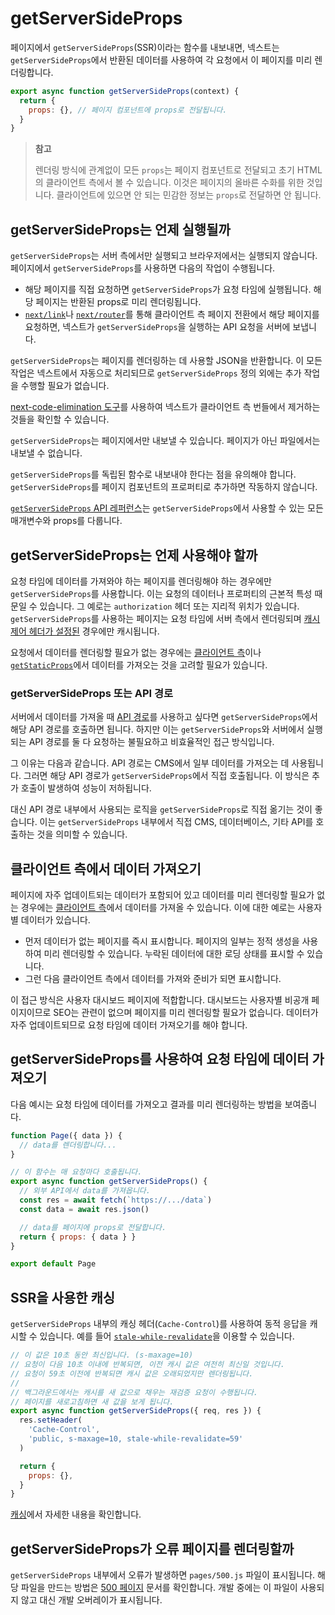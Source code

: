 # getServerSideProps

페이지에서 `getServerSideProps`(SSR)이라는 함수를 내보내면, 넥스트는 `getServerSideProps`에서 반환된 데이터를 사용하여 각 요청에서 이 페이지를 미리 렌더링합니다.

```jsx
export async function getServerSideProps(context) {
  return {
    props: {}, // 페이지 컴포넌트에 props로 전달됩니다.
  }
}
```

> **참고**
>
> 렌더링 방식에 관계없이 모든 `props`는 페이지 컴포넌트로 전달되고 초기 HTML의 클라이언트 측에서 볼 수 있습니다. 이것은 페이지의 올바른 수화를 위한 것입니다. 클라이언트에 있으면 안 되는 민감한 정보는 `props`로 전달하면 안 됩니다.

## getServerSideProps는 언제 실행될까

`getServerSideProps`는 서버 측에서만 실행되고 브라우저에서는 실행되지 않습니다. 페이지에서 `getServerSideProps`를 사용하면 다음의 작업이 수행됩니다.

- 해당 페이지를 직접 요청하면 `getServerSideProps`가 요청 타임에 실행됩니다. 해당 페이지는 반환된 props로 미리 렌더링됩니다.
- [`next/link`](https://nextjs.org/docs/api-reference/next/link)나 [`next/router`](https://nextjs.org/docs/api-reference/next/router)를 통해 클라이언트 측 페이지 전환에서 해당 페이지를 요청하면, 넥스트가 `getServerSideProps`을 실행하는 API 요청을 서버에 보냅니다.

`getServerSideProps`는 페이지를 렌더링하는 데 사용할 JSON을 반환합니다. 이 모든 작업은 넥스트에서 자동으로 처리되므로 `getServerSideProps` 정의 외에는 추가 작업을 수행할 필요가 없습니다.

[next-code-elimination 도구](https://next-code-elimination.vercel.app/)를 사용하여 넥스트가 클라이언트 측 번들에서 제거하는 것들을 확인할 수 있습니다.

`getServerSideProps`는 페이지에서만 내보낼 수 있습니다. 페이지가 아닌 파일에서는 내보낼 수 없습니다.

`getServerSideProps`를 독립된 함수로 내보내야 한다는 점을 유의해야 합니다. `getServerSideProps`를 페이지 컴포넌트의 프로퍼티로 추가하면 작동하지 않습니다.

[`getServerSideProps` API 레퍼런스](https://nextjs.org/docs/api-reference/data-fetching/get-server-side-props)는 `getServerSideProps`에서 사용할 수 있는 모든 매개변수와 props를 다룹니다.

## getServerSideProps는 언제 사용해야 할까

요청 타임에 데이터를 가져와야 하는 페이지를 렌더링해야 하는 경우에만 `getServerSideProps`를 사용합니다. 이는 요청의 데이터나 프로퍼티의 근본적 특성 때문일 수 있습니다. 그 예로는 `authorization` 헤더 또는 지리적 위치가 있습니다. `getServerSideProps`를 사용하는 페이지는 요청 타임에 서버 측에서 렌더링되며 [캐시 제어 헤더가 설정된](https://nextjs.org/docs/going-to-production#caching) 경우에만 캐시됩니다.

요청에서 데이터를 렌더링할 필요가 없는 경우에는 [클라이언트 측](https://nextjs.org/docs/basic-features/data-fetching/get-server-side-props#fetching-data-on-the-client-side)이나 [`getStaticProps`](https://nextjs.org/docs/basic-features/data-fetching/get-static-props)에서 데이터를 가져오는 것을 고려할 필요가 있습니다.

### getServerSideProps 또는 API 경로

서버에서 데이터를 가져올 때 [API 경로](https://nextjs.org/docs/api-routes/introduction)를 사용하고 싶다면 `getServerSideProps`에서 해당 API 경로를 호출하면 됩니다. 하지만 이는 `getServerSideProps`와 서버에서 실행되는 API 경로를 둘 다 요청하는 불필요하고 비효율적인 접근 방식입니다.

그 이유는 다음과 같습니다. API 경로는 CMS에서 일부 데이터를 가져오는 데 사용됩니다. 그러면 해당 API 경로가 `getServerSideProps`에서 직접 호출됩니다. 이 방식은 추가 호출이 발생하여 성능이 저하됩니다.

대신 API 경로 내부에서 사용되는 로직을 `getServerSideProps`로 직접 옮기는 것이 좋습니다. 이는 `getServerSideProps` 내부에서 직접 CMS, 데이터베이스, 기타 API를 호출하는 것을 의미할 수 있습니다.

## 클라이언트 측에서 데이터 가져오기

페이지에 자주 업데이트되는 데이터가 포함되어 있고 데이터를 미리 렌더링할 필요가 없는 경우에는 [클라이언트 측](https://nextjs.org/docs/basic-features/data-fetching/client-side)에서 데이터를 가져올 수 있습니다. 이에 대한 예로는 사용자별 데이터가 있습니다.

- 먼저 데이터가 없는 페이지를 즉시 표시합니다. 페이지의 일부는 정적 생성을 사용하여 미리 렌더링할 수 있습니다. 누락된 데이터에 대한 로딩 상태를 표시할 수 있습니다.
- 그런 다음 클라이언트 측에서 데이터를 가져와 준비가 되면 표시합니다.

이 접근 방식은 사용자 대시보드 페이지에 적합합니다. 대시보드는 사용자별 비공개 페이지이므로 SEO는 관련이 없으며 페이지를 미리 렌더링할 필요가 없습니다. 데이터가 자주 업데이트되므로 요청 타임에 데이터 가져오기를 해야 합니다.

## getServerSideProps를 사용하여 요청 타임에 데이터 가져오기

다음 예시는 요청 타임에 데이터를 가져오고 결과를 미리 렌더링하는 방법을 보여줍니다.

```jsx
function Page({ data }) {
  // data를 렌더링합니다...
}

// 이 함수는 매 요청마다 호출됩니다.
export async function getServerSideProps() {
  // 외부 API에서 data를 가져옵니다.
  const res = await fetch(`https://.../data`)
  const data = await res.json()

  // data를 페이지에 props로 전달합니다.
  return { props: { data } }
}

export default Page
```

## SSR을 사용한 캐싱

`getServerSideProps` 내부의 캐싱 헤더(`Cache-Control`)를 사용하여 동적 응답을 캐시할 수 있습니다. 예를 들어 [`stale-while-revalidate`](https://web.dev/stale-while-revalidate/)을 이용할 수 있습니다.

```jsx
// 이 값은 10초 동안 최신입니다. (s-maxage=10)
// 요청이 다음 10초 이내에 반복되면, 이전 캐시 값은 여전히 최신일 것입니다.
// 요청이 59초 이전에 반복되면 캐시 값은 오래되었지만 렌더링됩니다.
//
// 백그라운드에서는 캐시를 새 값으로 채우는 재검증 요청이 수행됩니다.
// 페이지를 새로고침하면 새 값을 보게 됩니다.
export async function getServerSideProps({ req, res }) {
  res.setHeader(
    'Cache-Control',
    'public, s-maxage=10, stale-while-revalidate=59'
  )

  return {
    props: {},
  }
}
```

[캐싱](https://nextjs.org/docs/going-to-production#caching)에서 자세한 내용을 확인합니다.

## getServerSideProps가 오류 페이지를 렌더링할까

`getServerSideProps` 내부에서 오류가 발생하면 `pages/500.js` 파일이 표시됩니다. 해당 파일을 만드는 방법은 [500 페이지](https://nextjs.org/docs/advanced-features/custom-error-page#500-page) 문서를 확인합니다. 개발 중에는 이 파일이 사용되지 않고 대신 개발 오버레이가 표시됩니다.